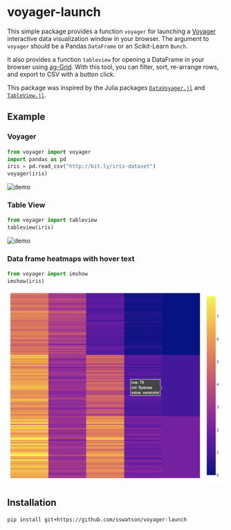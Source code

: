 
# voyager-launch

This simple package provides a function `voyager` for launching a [Voyager](https://github.com/vega/voyager) interactive data visualization window in your browser. The argument to `voyager` should be a Pandas `DataFrame` or an Scikit-Learn `Bunch`. 

It also provides a function `tableview` for opening a DataFrame in your browser using [ag-Grid](https://www.ag-grid.com). With this tool, you can filter, sort, re-arrange rows, and export to CSV with a button click.

This package was inspired by the Julia packages [`DataVoyager.jl`](https://github.com/queryverse/DataVoyager.jl) and [`TableView.jl`](https://github.com/JuliaComputing/TableView.jl).

## Example

### Voyager

```python
from voyager import voyager
import pandas as pd
iris = pd.read_csv("http://bit.ly/iris-dataset")
voyager(iris)
```
![demo](https://raw.githubusercontent.com/sswatson/voyager-launch/master/images/voyager.png)

### Table View

```python
from voyager import tableview
tableview(iris)
```

![demo](https://raw.githubusercontent.com/sswatson/voyager-launch/master/images/tableview.png)

### Data frame heatmaps with hover text

```python
from voyager import imshow
imshow(iris)
```

![demo](https://raw.githubusercontent.com/sswatson/voyager-launch/master/images/imshow.png)

## Installation

`pip install git+https://github.com/sswatson/voyager-launch`